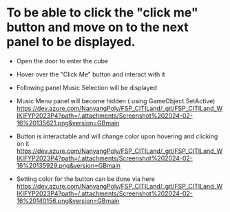 # To be able to click the "click me" button and move on to the next panel to be displayed.
- Open the door to enter the cube 
- Hover over the "Click Me" button and interact with it
- Following panel Music Selection will be displayed 

- Music Menu panel will become hidden ( using GameObject.SetActive)
https://dev.azure.com/NanyangPoly/FSP_CITILand/_git/FSP_CITILand_WIKIFYP2023P4?path=/.attachments/Screenshot%202024-02-16%20135621.png&version=GBmain

- Button is interactable and will change color upon hovering and clicking on it
https://dev.azure.com/NanyangPoly/FSP_CITILand/_git/FSP_CITILand_WIKIFYP2023P4?path=/.attachments/Screenshot%202024-02-16%20135929.png&version=GBmain

- Setting color for the button can be done via here
https://dev.azure.com/NanyangPoly/FSP_CITILand/_git/FSP_CITILand_WIKIFYP2023P4?path=/.attachments/Screenshot%202024-02-16%20140156.png&version=GBmain
